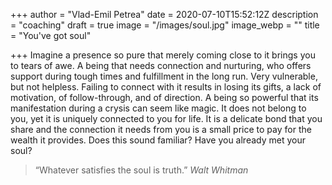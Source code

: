 +++
author = "Vlad-Emil Petrea"
date = 2020-07-10T15:52:12Z
description = "coaching"
draft = true
image = "/images/soul.jpg"
image_webp = ""
title = "You've got soul"

+++
Imagine a presence so pure that merely coming close to it brings you to tears of awe.  A being that needs connection and nurturing, who offers support during tough times and fulfillment in the long run. Very vulnerable, but not helpless. Failing to connect with it results in losing its gifts, a lack of motivation, of follow-through, and of direction. A being so powerful that its manifestation during a crysis can seem like magic. It does not belong to you, yet it is uniquely connected to you for life. It is a delicate bond that you share and the connection it needs from you is a small price to pay for the wealth it provides. Does this sound familiar? Have you already met your soul?

> “Whatever satisfies the soul is truth.” _Walt Whitman_